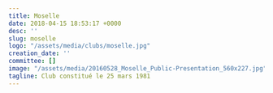 ```yaml
---
title: Moselle
date: 2018-04-15 18:53:17 +0000
desc: ''
slug: moselle
logo: "/assets/media/clubs/moselle.jpg"
creation_date: ''
committee: []
image: "/assets/media/20160528_Moselle_Public-Presentation_560x227.jpg"
tagline: Club constitué le 25 mars 1981
---
```

